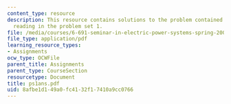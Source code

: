 ```yaml
---
content_type: resource
description: This resource contains solutions to the problem contained in the assigned
  reading in the problem set 1.
file: /media/courses/6-691-seminar-in-electric-power-systems-spring-2006/8afbe1d149a0fc4132f17410a9cc0766_ps1ans.pdf
file_type: application/pdf
learning_resource_types:
- Assignments
ocw_type: OCWFile
parent_title: Assignments
parent_type: CourseSection
resourcetype: Document
title: ps1ans.pdf
uid: 8afbe1d1-49a0-fc41-32f1-7410a9cc0766
---
```


